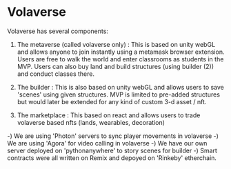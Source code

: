 # Volaverse

Volaverse has several components:

1) The metaverse (called volaverse only) : This is based on unity webGL and allows anyone to join instantly using a metamask browser extension. Users are free to walk the world and enter classrooms as students in the MVP. Users can also buy land and build structures (using builder (2)) and conduct classes there.

2) The builder : This is also based on unity webGL and allows users to save 'scenes' using given structures. MVP is limited to pre-added structures but would later be extended for any kind of custom 3-d asset / nft.

3) The marketplace : This based on react and allows users to trade volaverse based nfts (lands, wearables, decoration)

-) We are using 'Photon' servers to sync player movements in volaverse
-) We are using 'Agora' for video calling in volaverse
-) We have our own server deployed on 'pythonanywhere' to story scenes for builder
-) Smart contracts were all written on Remix and depoyed on 'Rinkeby' etherchain.
